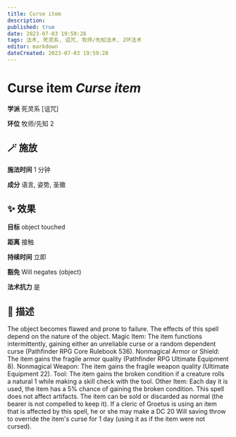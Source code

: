 ```yaml
---
title: Curse item
description: 
published: true
date: 2023-07-03 19:59:28
tags: 法术, 死灵系, 诅咒, 牧师/先知法术, 2环法术
editor: markdown
dateCreated: 2023-07-03 19:59:28
---
```


# **Curse item** *Curse item*

**学派** 死灵系 \[诅咒\] 

**环位** 牧师/先知 2

## 🪄 施放

**施法时间** 1 分钟

**成分** 语言, 姿势, 圣徽

## ✨ 效果 

**目标** object touched 

**距离** 接触  

**持续时间** 立即 

**豁免** Will negates (object)

**法术抗力** 是

## 📖 描述

The object becomes flawed and prone to failure. The effects of this spell depend on the nature of the object.  Magic Item: The item functions intermittently, gaining either an unreliable curse or a random dependent curse (Pathfinder RPG Core Rulebook 536).  Nonmagical Armor or Shield: The item gains the fragile armor quality (Pathfinder RPG Ultimate Equipment 8).  Nonmagical Weapon: The item gains the fragile weapon quality (Ultimate Equipment 22).  Tool: The item gains the broken condition if a creature rolls a natural 1 while making a skill check with the tool.  Other Item: Each day it is used, the item has a 5% chance of gaining the broken condition.  This spell does not affect artifacts. The item can be sold or discarded as normal (the bearer is not compelled to keep it). If a cleric of Groetus is using an item that is affected by this spell, he or she may make a DC 20 Will saving throw to override the item's curse for 1 day (using it as if the item were not cursed).
    